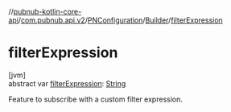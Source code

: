 //[pubnub-kotlin-core-api](../../../../index.md)/[com.pubnub.api.v2](../../index.md)/[PNConfiguration](../index.md)/[Builder](index.md)/[filterExpression](filter-expression.md)

# filterExpression

[jvm]\
abstract var [filterExpression](filter-expression.md): [String](https://kotlinlang.org/api/core/kotlin-stdlib/kotlin/-string/index.html)

Feature to subscribe with a custom filter expression.
